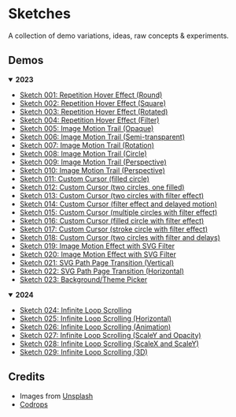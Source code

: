 # Sketches

A collection of demo variations, ideas, raw concepts &amp; experiments.

## Demos

<details open>
  <summary><b>2023</b></summary>
  
  - [Sketch 001: Repetition Hover Effect (Round)](https://tympanus.net/Sketches/001-repetition-hover-effect-round/)
  - [Sketch 002: Repetition Hover Effect (Square)](https://tympanus.net/Sketches/002-repetition-hover-effect-square/)
  - [Sketch 003: Repetition Hover Effect (Rotated)](https://tympanus.net/Sketches/003-repetition-hover-effect-rotated/)
  - [Sketch 004: Repetition Hover Effect (Filter)](https://tympanus.net/Sketches/004-repetition-hover-effect-filter/)
  - [Sketch 005: Image Motion Trail (Opaque)](https://tympanus.net/Sketches/005-image-motion-trail-opaque/)
  - [Sketch 006: Image Motion Trail (Semi-transparent)](https://tympanus.net/Sketches/006-image-motion-trail-semitransparent/)
  - [Sketch 007: Image Motion Trail (Rotation)](https://tympanus.net/Sketches/007-image-motion-trail-rotation/)
  - [Sketch 008: Image Motion Trail (Circle)](https://tympanus.net/Sketches/008-image-motion-trail-circle/)
  - [Sketch 009: Image Motion Trail (Perspective)](https://tympanus.net/Sketches/009-image-motion-trail-perspective/)
  - [Sketch 010: Image Motion Trail (Perspective)](https://tympanus.net/Sketches/010-image-motion-trail-perspective/)
  - [Sketch 011: Custom Cursor (filled circle)](https://tympanus.net/Sketches/011-custom-cursor-filled-circle/)
  - [Sketch 012: Custom Cursor (two circles, one filled)](https://tympanus.net/Sketches/012-custom-cursor-two-circles/)
  - [Sketch 013: Custom Cursor (two circles with filter effect)](https://tympanus.net/Sketches/013-custom-cursor-filter/)
  - [Sketch 014: Custom Cursor (filter effect and delayed motion)](https://tympanus.net/Sketches/014-custom-cursor-filter-2/)
  - [Sketch 015: Custom Cursor (multiple circles with filter effect) ](https://tympanus.net/Sketches/015-custom-cursor-filter-3/)
  - [Sketch 016: Custom Cursor (filled circle with filter effect)](https://tympanus.net/Sketches/016-custom-cursor-filter-4/)
  - [Sketch 017: Custom Cursor (stroke circle with filter effect)](https://tympanus.net/Sketches/017-custom-cursor-filter-5/)
  - [Sketch 018: Custom Cursor (two circles with filter and delays)](https://tympanus.net/Sketches/018-custom-cursor-filter-6/)
  - [Sketch 019: Image Motion Effect with SVG Filter](https://tympanus.net/Sketches/019-image-motion-svg-filter/)
  - [Sketch 020: Image Motion Effect with SVG Filter](https://tympanus.net/Sketches/020-image-motion-svg-filter-2/)
  - [Sketch 021: SVG Path Page Transition (Vertical)](https://tympanus.net/Sketches/021-svg-path-page-transition-vertical/)
  - [Sketch 022: SVG Path Page Transition (Horizontal)](https://tympanus.net/Sketches/022-svg-path-page-transition-horizontal/)
  - [Sketch 023: Background/Theme Picker](https://tympanus.net/Sketches/23-theme-picker/)
</details>

<details open>
  <summary><b>2024</b></summary>

- [Sketch 024: Infinite Loop Scrolling](https://tympanus.net/Sketches/024-infinite-loop-scrolling/)
- [Sketch 025: Infinite Loop Scrolling (Horizontal)](https://tympanus.net/Sketches/025-infinite-loop-scrolling-horizontal/)
- [Sketch 026: Infinite Loop Scrolling (Animation)](https://tympanus.net/Sketches/026-infinite-loop-scrolling-animation/)
- [Sketch 027: Infinite Loop Scrolling (ScaleY and Opacity)](https://tympanus.net/Sketches/027-infinite-loop-scrolling-animation-2/)
- [Sketch 028: Infinite Loop Scrolling (ScaleX and ScaleY)](https://tympanus.net/Sketches/028-infinite-loop-scrolling-animation-3/)
- [Sketch 029: Infinite Loop Scrolling (3D)](https://tympanus.net/Sketches/029-infinite-loop-scrolling-animation-4/)
</details>

## Credits

- Images from [Unsplash](https://unsplash.com/)
- [Codrops](http://www.codrops.com)
